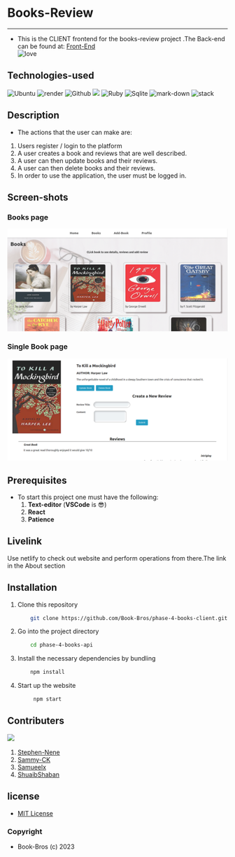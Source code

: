 # Books-Review
-----

- This is the CLIENT frontend for the books-review project .The Back-end can be found at: [Front-End](https://github.com/Book-Bros/phase-4-books-api)
    <br/>
![love](http://ForTheBadge.com/images/badges/built-with-love.svg)

## Technologies-used
   ![Ubuntu](https://img.shields.io/badge/Ubuntu-E95420?style=for-the-badge&logo=ubuntu&logoColor=white)   ![render](https://img.shields.io/badge/Render-430091?style=for-the-badge&logo=render&logoColor=white)     ![Github](https://img.shields.io/badge/GitHub-100000?style=for-the-badge&logo=github&logoColor=white)   ![](https://img.shields.io/badge/Visual_Studio_Code-0078D4?style=for-the-badge&logo=visual%20studio%20code&logoColor=white)
   ![Ruby](https://img.shields.io/badge/Ruby_on_Rails-CC0000?style=for-the-badge&logo=ruby-on-rails&logoColor=white)    ![Sqlite](https://img.shields.io/badge/SQLite3-07405E?style=for-the-badge&logo=sqlite&logoColor=white)
   ![mark-down](https://img.shields.io/badge/Markdown-000000?style=for-the-badge&logo=markdown&logoColor=white)
   ![stack](https://aleen42.github.io/badges/src/stackoverflow.svg)
   
## Description
-  The actions that the user can make are:
1. Users register / login to the platform
2. A user creates a book and reviews that are well described.
3. A user can then update books and their reviews.
4. A user can then delete books and their reviews.
5. In order to use the application, the user must be logged in.


## Screen-shots
### Books page
<img src="./src/images/ss1.png">
    <br />

### Single Book page
<img src="./src/images/ss2.png">

## Prerequisites
- To start this project one must have the following:
    1. **Text-editor** (**VSCode** is :sunglasses:)
    2. **React** 
    3. **Patience**

## Livelink
Use netlify  to check out website and perform operations from there.The link in the About section



## Installation
1. Clone this repository
    ```bash
        git clone https://github.com/Book-Bros/phase-4-books-client.git
    ```

2. Go into the project directory

    ```bash
        cd phase-4-books-api
    ```

3. Install the necessary dependencies by bundling
    ```bash
        npm install
    ```

4. Start up the website
    ```bash
         npm start
    ```


## Contributers
 ![](http://ForTheBadge.com/images/badges/built-by-developers.svg)

1. [Stephen-Nene](https://github.com/Stephen-nene)
2. [Sammy-CK](https://github.com/Sammy-CK)
3. [Samueelx](https://github.com/Samueelx)
4. [ShuaibShaban](https://github.com/ShuaibShaban)


## license
- [MIT License](./LICENSE.md)
### **Copyright**
   - Book-Bros (c) 2023
